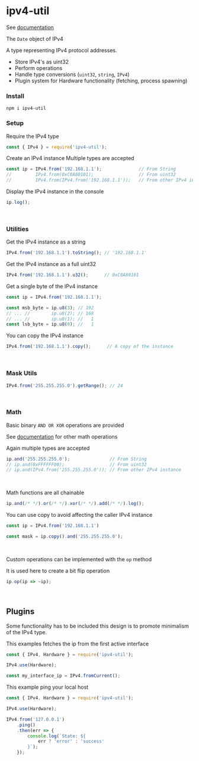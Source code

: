 # ipv4-util

See [documentation](https://rawcdn.githack.com/matiasvlevi/ipv4-util/master/docs/index.html)

The `Date` object of IPv4

A type representing IPv4 protocol addresses. 

* Store IPv4's as uint32
* Perform operations
* Handle type conversions (`uint32`, `string`, `IPv4`)
* Plugin system for Hardware functionality (fetching, process spawning)

### Install 

```
npm i ipv4-util
```


### Setup 

Require the IPv4 type 

```js
const { IPv4 } = require('ipv4-util');
```

Create an IPv4 instance
Multiple types are accepted

```js
const ip = IPv4.from('192.168.1.1');              // From String
//         IPv4.from(0xC0A80101);                 // From uint32
//         IPv4.from(IPv4.from('192.168.1.1'));   // From other IPv4 instance
```

Display the IPv4 instance in the console

```js
ip.log();
```

<br/>

### Utilities

Get the IPv4 instance as a string

```js
IPv4.from('192.168.1.1').toString(); // '192.168.1.1'
```

Get the IPv4 instance as a full uint32

```js
IPv4.from('192.168.1.1').u32();      // 0xC0A80101
```

Get a single byte of the IPv4 instance

```js
const ip = IPv4.from('192.168.1.1');

const msb_byte = ip.u8(3); // 192
// ... //        ip.u8(2); // 168
// ... //        ip.u8(1); //   1
const lsb_byte = ip.u8(0); //   1
```

You can copy the IPv4 instance

```js
IPv4.from('192.168.1.1').copy();      // A copy of the instance
```

<br/>

### Mask Utils

```js
IPv4.from('255.255.255.0').getRange(); // 24
```

<br/>

### Math


Basic binary `AND OR XOR` operations are provided

See [documentation](https://rawcdn.githack.com/matiasvlevi/util-math/master/docs/module-Operations.html) for other math operations 

Again multiple types are accepted

```js
ip.and('255.255.255.0');               // From String
// ip.and(0xFFFFFF00);                 // From uint32
// ip.and(IPv4.from('255.255.255.0')); // From other IPv4 instance
```

<br/>

Math functions are all chainable

```js
ip.and(/* */).or(/* */).xor(/* */).add(/* */).log();
```

You can use copy to avoid affecting the caller IPv4 instance

```js
const ip = IPv4.from('192.168.1.1')

const mask = ip.copy().and('255.255.255.0');  
```

<br/>

Custom operations can be implemented with the `op` method

It is used here to create a bit flip operation

```js
ip.op(ip => ~ip);
```

<br/>

## Plugins

Some functionality has to be included this design is to promote minimalism of the IPv4 type.

This examples fetches the ip from the first active interface

```js
const { IPv4, Hardware } = require('ipv4-util');

IPv4.use(Hardware);

const my_interface_ip = IPv4.fromCurrent();
```

This example ping your local host

```js
const { IPv4, Hardware } = require('ipv4-util');

IPv4.use(Hardware);

IPv4.from('127.0.0.1')
    .ping()
    .then(err => {
        console.log(`State: ${
            err ? 'error' : 'success'
        }`);
    });
```
